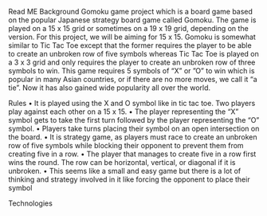 Read ME 
Background
Gomoku game  project which is a board game based on the popular Japanese strategy board game called Gomoku. The game is played on a 15 x 15 grid or sometimes on a 19 x 19 grid, depending on the version. For this project, we will be aiming for 15 x 15. Gomoku is somewhat similar to Tic Tac Toe except that the former requires the player to be able to create an unbroken row of five symbols whereas Tic Tac Toe is played on a 3 x 3 grid and only requires the player to create an unbroken row of three symbols to win. This game requires 5 symbols of “X” or ”O” to win which is popular in many Asian countries, or if there are no more moves, we  call  it  “a  tie”.  Now  it  has  also  gained  wide  popularity  all  over  the  world.  

Rules
    • It is played using the X and O symbol like in tic tac toe. Two players play against each other on a 15 x 15.
    • The player representing the “X” symbol gets to take the first turn followed by the player representing  the  “O” symbol. 
    • Players take turns placing their symbol on an open intersection on the board. 
    • It is strategy game, as players must race to create an unbroken row of five symbols while blocking their opponent to prevent them from creating five in a row. 
    • The player that manages to create five in a row first wins the round. The row can be horizontal, vertical, or diagonal if it is unbroken. 
    • This seems like a small and easy game but there is a lot of thinking and strategy involved in it like forcing the opponent to place their symbol 

Technologies
